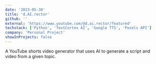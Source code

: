 ```yaml
---
date: '2023-05-30'
title: 'd.AI.rector'
github: ''
external: 'https://www.youtube.com/@d.ai.rector/featured'
techstack: ['Python', 'TextCortex AI', 'Google TTS', 'Pexels API']
company: 'Personal Project'
showInProjects: false
---
```


A YouTube shorts video generator that uses AI to generate a script and video from a given topic.
